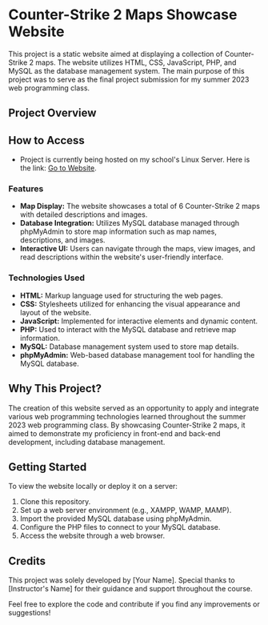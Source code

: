 # Counter-Strike 2 Maps Showcase Website

This project is a static website aimed at displaying a collection of Counter-Strike 2 maps. The website utilizes HTML, CSS, JavaScript, PHP, and MySQL as the database management system. The main purpose of this project was to serve as the final project submission for my summer 2023 web programming class.

## Project Overview

## How to Access
- Project is currently being hosted on my school's Linux Server. Here is the link: [Go to Website](https://codd.cs.gsu.edu/~srodriguez35/cs2_proj/index.php).
  
### Features
- **Map Display:** The website showcases a total of 6 Counter-Strike 2 maps with detailed descriptions and images.
- **Database Integration:** Utilizes MySQL database managed through phpMyAdmin to store map information such as map names, descriptions, and images.
- **Interactive UI:** Users can navigate through the maps, view images, and read descriptions within the website's user-friendly interface.

### Technologies Used
- **HTML:** Markup language used for structuring the web pages.
- **CSS:** Stylesheets utilized for enhancing the visual appearance and layout of the website.
- **JavaScript:** Implemented for interactive elements and dynamic content.
- **PHP:** Used to interact with the MySQL database and retrieve map information.
- **MySQL:** Database management system used to store map details.
- **phpMyAdmin:** Web-based database management tool for handling the MySQL database.

## Why This Project?

The creation of this website served as an opportunity to apply and integrate various web programming technologies learned throughout the summer 2023 web programming class. By showcasing Counter-Strike 2 maps, it aimed to demonstrate my proficiency in front-end and back-end development, including database management.

## Getting Started

To view the website locally or deploy it on a server:
1. Clone this repository.
2. Set up a web server environment (e.g., XAMPP, WAMP, MAMP).
3. Import the provided MySQL database using phpMyAdmin.
4. Configure the PHP files to connect to your MySQL database.
5. Access the website through a web browser.



## Credits

This project was solely developed by [Your Name]. Special thanks to [Instructor's Name] for their guidance and support throughout the course.

Feel free to explore the code and contribute if you find any improvements or suggestions!

